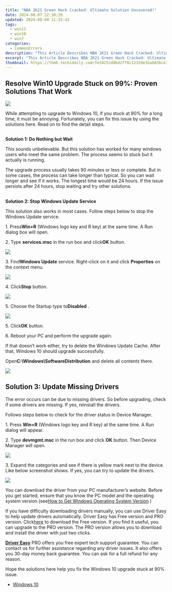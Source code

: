 ```yaml
---
title: "NBA 2K21 Green Hack Cracked: Ultimate Solution Uncovered!"
date: 2024-08-07 22:30:29
updated: 2024-08-09 11:15:42
tags:
  - win11
  - win10
  - win7
categories:
  - CommonErrors
description: "This Article Describes NBA 2K21 Green Hack Cracked: Ultimate Solution Uncovered!"
excerpt: "This Article Describes NBA 2K21 Green Hack Cracked: Ultimate Solution Uncovered!"
thumbnail: https://thmb.techidaily.com/fe3425cd8bd2ff0c1232de1bab83bce21e82181cb81ffb7e2c2a0692c27f7927.png
---
```


## Resolve Win10 Upgrade Stuck on 99%: Proven Solutions That Work

![](https://images.drivereasy.com/wp-content/uploads/2017/02/img_58ad34e682982.jpg)
  
 While attempting to upgrade to Windows 10, if you stuck at 90% for a long time, it must be annoying. Fortunately, you can fix this issue by using the solutions here. Read on to find the detail steps.  

##

**Solution 1: Do Nothing but Wait**

 This sounds unbelievable. But this solution has worked for many windows users who meet the same problem. The process seems to stuck but it actually is running.  
  
 The upgrade process usually takes 90 minutes or less or complete. But in some cases, the process can take longer than typical. So you can wait longer and see if it works. The longest time would be 24 hours. If the issue persists after 24 hours, stop waiting and try other solutions.  

##

**Solution 2: Stop Windows Update Service**

 This solution also works in most cases. Follow steps below to stop the Windows Update service.

 1\. Press**Win+R** (Windows logo key and R key) at the same time. A Run dialog box will open.  
  
 2\. Type **services.msc** in the run box and click**OK** button.  

![](https://images.drivereasy.com/wp-content/uploads/2017/03/img_58b68097ecd49.png)

 3\. Find**Windows Update** service. Right-click on it and click **Properties** on the context menu.  

![](https://images.drivereasy.com/wp-content/uploads/2017/03/img_58b68151adc8a.jpg)
  
 4\. Click**Stop** button.  

![](https://images.drivereasy.com/wp-content/uploads/2017/03/img_58b68178b72bd.jpg)

 5\. Choose the Startup type to**Disabled** .  

![](https://images.drivereasy.com/wp-content/uploads/2017/03/img_58b681a874048.jpg)
  
 5\. Click**OK** button.  
  
 6\. Reboot your PC and perform the upgrade again.  
  
 If that doesn’t work either, try to delete the Windows Update Cache. After that, Windows 10 should upgrade successfully.  
  
 Open**C:\\Windows\\SoftwareDistribution** and delete all contents there.  

![](https://images.drivereasy.com/wp-content/uploads/2017/03/img_58b68210e91b2.jpg)

##

##

## **Solution 3: Update Missing Drivers**

 The error occurs can be due to missing drivers. So before upgrading, check if some drivers are missing. If yes, reinstall the drivers.  
  
 Follows steps below to check for the driver status in Device Manager.

 1\. Press **Win+R** (Windows logo key and R key) at the same time. A Run dialog will appear.  

 2\. Type **devmgmt.msc** in the run box and click **OK** button. Then Device Manager will open.

![](https://images.drivereasy.com/wp-content/uploads/2016/10/img_5806e27e27212.png)
  
 3\. Expand the categories and see if there is yellow mark next to the device. Like below screenshot shows. If yes, you can try to update the drivers.

 ![](https://images.drivereasy.com/wp-content/uploads/2016/10/img_57fef637c970b.jpg)
  
 You can download the driver from your PC manufacturer’s website. Before you get started, ensure that you know the PC model and the operating system version (see[How to Get Windows Operating System Version](https://tools.techidaily.com/drivereasy/download/) )  
  
 If you have difficulty downloading drivers manually, you can use Driver Easy to help update drivers automatically.  Driver Easy has Free version and PRO version. Click[here](https://tools.techidaily.com/drivereasy/download/) to download the Free version. If you find it useful, you can upgrade to the PRO version. The PRO version allows you to download and install the driver with just two clicks.
  
**[Driver Easy](https://tools.techidaily.com/drivereasy/download/)**  PRO offers you free expert tech support guarantee. You can contact us for further assistance regarding any driver issues. It also offers you 30-day money back guarantee. You can ask for a full refund for any reason.  
  
 Hope the solutions here help you fix the Windows 10 upgrade stuck at 90% issue.

* [Windows 10](https://tools.techidaily.com/drivereasy/download/)

<ins class="adsbygoogle"
     style="display:block"
     data-ad-format="autorelaxed"
     data-ad-client="ca-pub-7571918770474297"
     data-ad-slot="1223367746"></ins>



<ins class="adsbygoogle"
     style="display:block"
     data-ad-client="ca-pub-7571918770474297"
     data-ad-slot="8358498916"
     data-ad-format="auto"
     data-full-width-responsive="true"></ins>
